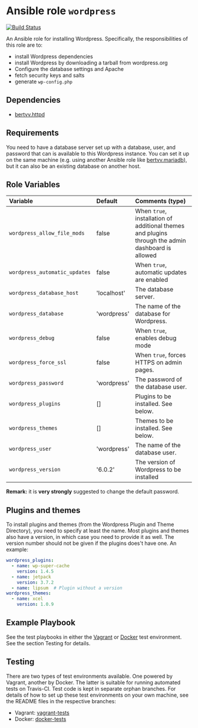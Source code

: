 # Ansible role `wordpress`

[![Build Status](https://travis-ci.org/bertvv/ansible-role-wordpress.svg?branch=master)](https://travis-ci.org/bertvv/ansible-role-wordpress)

An Ansible role for installing Wordpress. Specifically, the responsibilities of this role are to:

- install Wordpress dependencies
- install Wordpress by downloading a tarball from wordpress.org
- Configure the database settings and Apache
- fetch security keys and salts
- generate `wp-config.php`

## Dependencies

- [bertvv.httpd](https://galaxy.ansible.com/bertvv/httpd)

## Requirements

You need to have a database server set up with a database, user, and password that can is available to this Wordpress instance. You can set it up on the same machine (e.g. using another Ansible role like [bertvv.mariadb](https://github.com/bertvv/ansible-role-mariadb)), but it can also be an existing database on another host.

## Role Variables

| Variable                      | Default     | Comments (type)                                                                                   |
| :---------------------------- | :---------- | :------------------------------------------------------------------------------------------------ |
| `wordpress_allow_file_mods`   | false       | When `true`, installation of additional themes and plugins through the admin dashboard is allowed |
| `wordpress_automatic_updates` | false       | When `true`, automatic updates are enabled                                                        |
| `wordpress_database_host`     | 'localhost' | The database server.                                                                              |
| `wordpress_database`          | 'wordpress' | The name of the database for Wordpress.                                                           |
| `wordpress_debug`             | false       | When `true`, enables debug mode                                                                   |
| `wordpress_force_ssl`         | false       | When `true`, forces HTTPS on admin pages.                                                         |
| `wordpress_password`          | 'wordpress' | The password of the database user.                                                                |
| `wordpress_plugins`           | []          | Plugins to be installed. See below.                                                               |
| `wordpress_themes`            | []          | Themes to be installed. See below.                                                                |
| `wordpress_user`              | 'wordpress' | The name of the database user.                                                                    |
| `wordpress_version`           | '6.0.2'     | The version of Wordpress to be installed                                                          |

**Remark:** it is **very strongly** suggested to change the default password.

## Plugins and themes

To install plugins and themes (from the Wordpress Plugin and Theme Directory), you need to specify at least the name. Most plugins and themes also have a version, in which case you need to provide it as well. The version number should not be given if the plugins does't have one. An example:

```yaml
wordpress_plugins:
  - name: wp-super-cache
    version: 1.4.5
  - name: jetpack
    version: 3.7.2
  - name: lipsum  # Plugin without a version
wordpress_themes:
  - name: xcel
    version: 1.0.9
```

## Example Playbook

See the test playbooks in either the [Vagrant](https://github.com/bertvv/ansible-role-wordpress/blob/vagrant-tests/test.yml) or [Docker](https://github.com/bertvv/ansible-role-wordpress/blob/docker-tests/test.yml) test environment. See the section Testing for details.


## Testing

There are two types of test environments available. One powered by Vagrant, another by Docker. The latter is suitable for running automated tests on Travis-CI. Test code is kept in separate orphan branches. For details of how to set up these test environments on your own machine, see the README files in the respective branches:

- Vagrant: [vagrant-tests](https://github.com/bertvv/ansible-role-wordpress/tree/vagrant-tests)
- Docker: [docker-tests](https://github.com/bertvv/ansible-role-wordpress/tree/docker-tests)

